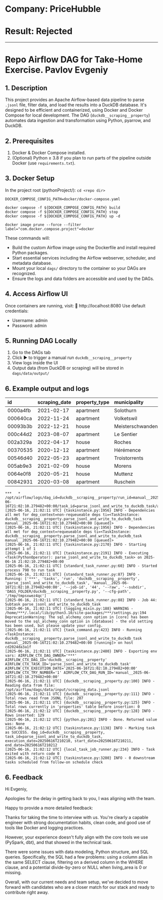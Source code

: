 # Company: PriceHubble
# Result: Rejected
---


# Repo Airflow DAG for Take-Home Exercise. Pavlov Evgeniy

## 1. Description
This project provides an Apache Airflow-based data pipeline to parse `.jsonl` file, filter data, and load the results into a DuckDB database. It's designed to be efficient and containerized, using Docker and Docker Compose for local development. The DAG (`duckdb__scraping__property`) automates data ingestion and transformation using Python, pyarrow, and DuckDB.

## 2. Prerequisites
1. Docker & Docker Compose installed.
2. (Optional) Python ≥ 3.8 if you plan to run parts of the pipeline outside Docker (use `requirements.txt`).

## 3. Docker Setup
In the project root (pythonProject/):
`cd <repo dir>`
```
DOCKER_COMPOSE_CONFIG_PATH=docker/docker-compose.yaml

docker compose -f ${DOCKER_COMPOSE_CONFIG_PATH} build
docker compose -f ${DOCKER_COMPOSE_CONFIG_PATH} stop
docker compose -f ${DOCKER_COMPOSE_CONFIG_PATH} up -d

docker image prune --force --filter label="com.docker.compose.project"=docker
```
These commands will:
- Build the custom Airflow image using the Dockerfile and install required Python packages.
- Start essential services including the Airflow webserver, scheduler, and metadata database.
- Mount your local `dags/` directory to the container so your DAGs are recognized.
- Ensure the logs and data folders are accessible and used by the DAGs.

## 4. Access Airflow UI
Once containers are running, visit:
📍 http://localhost:8080
Use default credentials:
   - Username: admin
   - Password: admin

## 5. Running DAG Locally
1. Go to the DAGs tab
2. Click ▶️ to trigger a manual run `duckdb__scraping__property`
3. View logs inside the UI
4. Output data (from DuckDB or scraping) will be stored in `dags/data/output/`

## 6. Example output and logs

| id       | scraping_date   | property_type   | municipality     |       price |   living_area |   price_per_square_meter |
|:---------|:----------------|:----------------|:-----------------|------------:|--------------:|-------------------------:|
| 0000a4fb | 2021-02-17      | apartment       | Solothurn        |    530000.0 |            84 |                  6309.52 |
| 000640ca | 2022-11-24      | apartment       | Volketswil       |   1573000.0 |           182 |                  8642.86 |
| 00093b3b | 2022-12-21      | house           | Meisterschwanden |   1190000.0 |           166 |                  7168.67 |
| 000c44d2 | 2023-08-07      | apartment       | Le Sentier       |    374000.0 |            62 |                  6032.26 |
| 002a329a | 2022-04-17      | house           | Roches           |    884000.0 |           589 |                  1500.85 |
| 00370535 | 2020-12-12      | apartment       | Hérémence        |    180000.0 |           143 |                  1258.74 |
| 00546d40 | 2022-05-23      | apartment       | Troistorrents    |    428000.0 |            97 |                  4412.37 |
| 005ab9e3 | 2021-02-09      | house           | Morens           |    895000.0 |           174 |                  5143.68 |
| 0064e0f8 | 2020-05-21      | house           | Muttenz          |   1730000.0 |           209 |                  8277.51 |
| 00842931 | 2020-03-08      | apartment       | Ruschein         |    560000.0 |           107 |                  5233.64 |

```
***   * /opt/airflow/logs/dag_id=duckdb__scraping__property/run_id=manual__2025-06-16T21:02:10.279482+00:00/task_id=parse_jsonl_and_write_to_duckdb_task/attempt=1.log
[2025-06-16, 21:02:11 UTC] {taskinstance.py:1956} INFO - Dependencies all met for dep_context=non-requeueable deps ti=<TaskInstance: duckdb__scraping__property.parse_jsonl_and_write_to_duckdb_task manual__2025-06-16T21:02:10.279482+00:00 [queued]>
[2025-06-16, 21:02:11 UTC] {taskinstance.py:1956} INFO - Dependencies all met for dep_context=requeueable deps ti=<TaskInstance: duckdb__scraping__property.parse_jsonl_and_write_to_duckdb_task manual__2025-06-16T21:02:10.279482+00:00 [queued]>
[2025-06-16, 21:02:11 UTC] {taskinstance.py:2170} INFO - Starting attempt 1 of 1
[2025-06-16, 21:02:11 UTC] {taskinstance.py:2191} INFO - Executing <Task(PythonOperator): parse_jsonl_and_write_to_duckdb_task> on 2025-06-16 21:02:10.279482+00:00
[2025-06-16, 21:02:11 UTC] {standard_task_runner.py:60} INFO - Started process 798 to run task
[2025-06-16, 21:02:11 UTC] {standard_task_runner.py:87} INFO - Running: ['***', 'tasks', 'run', 'duckdb__scraping__property', 'parse_jsonl_and_write_to_duckdb_task', 'manual__2025-06-16T21:02:10.279482+00:00', '--job-id', '44', '--raw', '--subdir', 'DAGS_FOLDER/duckdb__scraping__property.py', '--cfg-path', '/tmp/tmpsxwez4qc']
[2025-06-16, 21:02:11 UTC] {standard_task_runner.py:88} INFO - Job 44: Subtask parse_jsonl_and_write_to_duckdb_task
[2025-06-16, 21:02:11 UTC] {logging_mixin.py:188} WARNING - /home/***/.local/lib/python3.10/site-packages/***/settings.py:194 DeprecationWarning: The sql_alchemy_conn option in [core] has been moved to the sql_alchemy_conn option in [database] - the old setting has been used, but please update your config.
[2025-06-16, 21:02:11 UTC] {task_command.py:423} INFO - Running <TaskInstance: duckdb__scraping__property.parse_jsonl_and_write_to_duckdb_task manual__2025-06-16T21:02:10.279482+00:00 [running]> on host cd2024da3a1f
[2025-06-16, 21:02:11 UTC] {taskinstance.py:2480} INFO - Exporting env vars: AIRFLOW_CTX_DAG_OWNER='***' AIRFLOW_CTX_DAG_ID='duckdb__scraping__property' AIRFLOW_CTX_TASK_ID='parse_jsonl_and_write_to_duckdb_task' AIRFLOW_CTX_EXECUTION_DATE='2025-06-16T21:02:10.279482+00:00' AIRFLOW_CTX_TRY_NUMBER='1' AIRFLOW_CTX_DAG_RUN_ID='manual__2025-06-16T21:02:10.279482+00:00'
[2025-06-16, 21:02:11 UTC] {duckdb__scraping__property.py:100} INFO - Reading data from file: /opt/airflow/dags/data/input/scraping_data.jsonl
[2025-06-16, 21:02:11 UTC] {duckdb__scraping__property.py:111} INFO - Total rows read from JSONL file: 207
[2025-06-16, 21:02:11 UTC] {duckdb__scraping__property.py:125} INFO - Total rows currently in 'properties' table before insertion: 0
[2025-06-16, 21:02:12 UTC] {duckdb__scraping__property.py:128} INFO - Rows inserted: 129
[2025-06-16, 21:02:12 UTC] {python.py:201} INFO - Done. Returned value was: None
[2025-06-16, 21:02:12 UTC] {taskinstance.py:1138} INFO - Marking task as SUCCESS. dag_id=duckdb__scraping__property, task_id=parse_jsonl_and_write_to_duckdb_task, execution_date=20250616T210210, start_date=20250616T210211, end_date=20250616T210212
[2025-06-16, 21:02:12 UTC] {local_task_job_runner.py:234} INFO - Task exited with return code 0
[2025-06-16, 21:02:12 UTC] {taskinstance.py:3280} INFO - 0 downstream tasks scheduled from follow-on schedule check
```

## 6. Feedback

Hi Evgeniy,

Apologies for the delay in getting back to you, I was aligning with the team.

Happy to provide a more detailed feedback:

Thanks for taking the time to interview with us. You're clearly a capable engineer with strong documentation habits, clean code, and good use of tools like Docker and logging practices.

However, your experience doesn't fully align with the core tools we use (PySpark, dbt), and that showed in the technical task.

There were some issues with data modeling, Python structure, and SQL queries. Specifically, the SQL had a few problems: using a column alias in the same SELECT clause, filtering on a derived column in the WHERE clause, and a potential divide-by-zero or NULL when living_area is 0 or missing.

Overall, with our current needs and team setup, we've decided to move forward with candidates who are a closer match for our stack and ready to contribute right away.